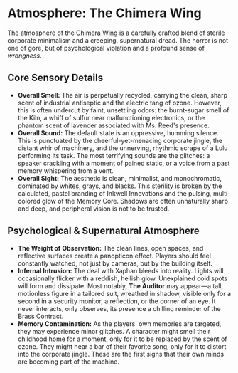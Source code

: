 # Atmosphere: The Chimera Wing

The atmosphere of the Chimera Wing is a carefully crafted blend of sterile corporate minimalism and a creeping, supernatural dread. The horror is not one of gore, but of psychological violation and a profound sense of *wrongness*.

## Core Sensory Details

*   **Overall Smell:** The air is perpetually recycled, carrying the clean, sharp scent of industrial antiseptic and the electric tang of ozone. However, this is often undercut by faint, unsettling odors: the burnt-sugar smell of the Kiln, a whiff of sulfur near malfunctioning electronics, or the phantom scent of lavender associated with Ms. Reed's presence.
*   **Overall Sound:** The default state is an oppressive, humming silence. This is punctuated by the cheerful-yet-menacing corporate jingle, the distant whir of machinery, and the unnerving, rhythmic scrape of a Lulu performing its task. The most terrifying sounds are the glitches: a speaker crackling with a moment of pained static, or a voice from a past memory whispering from a vent.
*   **Overall Sight:** The aesthetic is clean, minimalist, and monochromatic, dominated by whites, grays, and blacks. This sterility is broken by the calculated, pastel branding of Inkwell Innovations and the pulsing, multi-colored glow of the Memory Core. Shadows are often unnaturally sharp and deep, and peripheral vision is not to be trusted.

## Psychological & Supernatural Atmosphere

*   **The Weight of Observation:** The clean lines, open spaces, and reflective surfaces create a panopticon effect. Players should feel constantly watched, not just by cameras, but by the building itself.
*   **Infernal Intrusion:** The deal with Xaphan bleeds into reality. Lights will occasionally flicker with a reddish, hellish glow. Unexplained cold spots will form and dissipate. Most notably, **The Auditor** may appear—a tall, motionless figure in a tailored suit, wreathed in shadow, visible only for a second in a security monitor, a reflection, or the corner of an eye. It never interacts, only observes, its presence a chilling reminder of the Brass Contract.
*   **Memory Contamination:** As the players' own memories are targeted, they may experience minor glitches. A character might smell their childhood home for a moment, only for it to be replaced by the scent of ozone. They might hear a bar of their favorite song, only for it to distort into the corporate jingle. These are the first signs that their own minds are becoming part of the machine.
